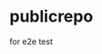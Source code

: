 # publicrepo
for e2e test



































































































































































































































































































































































































































































































































































































































































































































































































































































































































































































































































































































































































































































































































































































































































































































































































































































































































































































































































































































































































































































































































































































































































































































































































































































































































